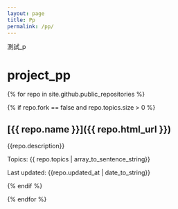 ```yaml
---
layout: page
title: Pp
permalink: /pp/
---
```



測試_p
# project_pp

{% for repo in site.github.public_repositories %}

{% if repo.fork == false and repo.topics.size > 0 %}

## [{{ repo.name }}]({{ repo.html_url }})

{{repo.description}}

Topics: {{ repo.topics | array_to_sentence_string}}

Last updated: {{repo.updated_at | date_to_string}}

{% endif %}

{% endfor %}
